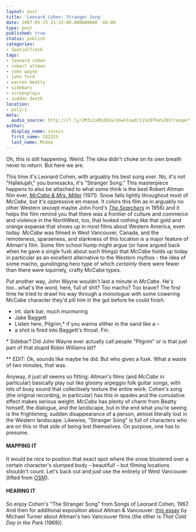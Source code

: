 ```yaml
---
layout: post
title: 'Leonard Cohen: Stranger Song'
date: 2007-05-25 21:33:00.000000000 -04:00
type: post
published: true
status: publish
categories:
- SpatialTrack
tags:
- leonard cohen
- robert altman
- john wayne
- john ford
- warren beatty
- sidebars
- screenplays
- sudden death
location:
- poly:2
meta:
  audio_source: http://cl.ly/2M3i2x0h2B2a/download/11%20The%20Stranger%20Song.mp3
author:
  display_name: cecois
  first_name: CEÇOIS
  last_name: McGee
---
```


Oh, this is still happening. Weird. The idea didn't choke on its own breath never to return. But here we are.

This time it's Leonard Cohen, with arguably his best song <em>ever</em>. No, it's not "Hallelujah," you bonesacks, it's "Stranger Song." This masterpiece happens to also be attached to what some think is the best Robert Altman film ever, <em><a href="http://www.imdb.com/title/tt0067411/" target="_blank">McCabe &amp; Mrs. Miller</a></em> (1971). Snow falls lightly throughout most of <em>McCabe</em>, but it's oppressive en masse. It colors this film as in arguably no other Western (except maybe John Ford's <em><a href="http://www.imdb.com/title/tt0049730/" target="_blank">The Searchers</a></em> in 1956) and it helps the film remind you that there was a frontier of culture and commerce and violence in the NorthWest, too, that looked nothing like that gold and orange expanse that shows up in most films about Western America, even today. <em>McCabe</em> was filmed in West Vancouver, Canada, and the remoteness, sparseness, and starkness of this location is a major feature of Altman's film. Some film school hump might argue (or have argued back when he gave a single fuxk about such things) that <em>McCabe</em> holds up today in particular as an excellent alternative to the Western mythos - the idea of some macho, gunslinging hero type of which <em>certainly</em> there were fewer than there were squirrely, crafty McCabe types.

Put another way, John Wayne wouldn't last a minute in <em>McCabe</em>. He's too...what's the word, here, full of shit? Too macho? Too brave? The first time he tried to drawl his way through a monologue with some cowering McCabe character they'd pill him in the gut before he could finish. 

<ul class="screenbox">
<li class="sceneheader">int. dark bar, much murmuring</li>
<li class="character">Jake Baggett</li>
<li class="dialogue">Listen here, Pilgrim,* if you wanna slither in the sand like a –</li>
<li class="action">a shot is fired into Baggett's throat. Fin.</li>
</ul>


<p>* Sidebar? Did John Wayne ever actually call people "Pilgrim" or is that just part of that stupid Robin Williams bit?</p>

<p>** EDIT: Ok, sounds like maybe he did. But who gives a fuxk. What a waste of two minutes, that was.</p>

Anyway, it just all seems so fitting: Altman's films (and <em>McCabe</em> in particular) basically play out like gloomy arpeggio folk guitar songs, with lots of busy sound that collectively texture the entire work. Cohen's song (the original recording, in particular) has this in spades and the cumulative effect makes serious weight. <em>McCabe</em> has plenty of charm from Beatty himself, the dialogue, and the landscape, but in the end what you're seeing is the frightening, sudden disappearance of a person, almost literally lost in the Western landscape. Likewise, "Stranger Song" is full of characters who are on this or that side of being lost themselves. On purpose, one has to presume.

#### MAPPING IT
It would be nice to position that exact spot where the snow blustered over a certain character's slumped body – beautiful! – but filming locations shouldn't count. Let's back out and just use the entirety of <span data-target="milleria" data-id="gD2" class="trigger">West Vancouver</span> (lifted from <a href="http://www.openstreetmap.org/relation/1524231#map=13/49.3597/-123.2074">OSM</a>).

#### HEARING IT
So enjoy Cohen's "The Stranger Song" from Songs of Leonard Cohen, 1967. And then for additional exposition about Altman &amp; Vancouver: <a href="http://www.cinematheque.bc.ca/sept_oct_06/turner.html" target="">this essay</a> by Michael Turner about Altman's two Vancouver films (the other is <em>That Cold Day in the Park</em> (1969)).

<!-- <div class="spotembed"><iframe src="https://embed.spotify.com/?uri=spotify%3Atrack%3A5BeT7nwfURe9hldXRhBMKM&theme=white" width="400" height="180" frameborder="0" allowtransparency="true"></iframe></div> -->